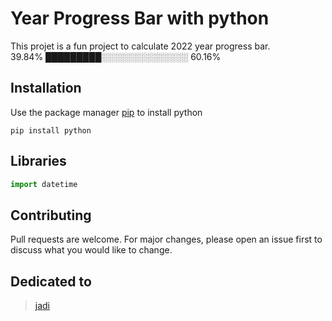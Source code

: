 # Year Progress Bar with python 
This projet is a fun project to calculate 2022 year progress bar.<br />
39.84% █████████░░░░░░░░░░░░░░ 60.16%
## Installation
Use the package manager [pip](https://pip.pypa.io/en/stable/) to install python
```bass
pip install python
```
## Libraries
```python
import datetime
````
## Contributing
Pull requests are welcome. For major changes, please open an issue first to discuss what you would like to change.

## Dedicated to
> [jadi](https://github.com/jadijadi)


